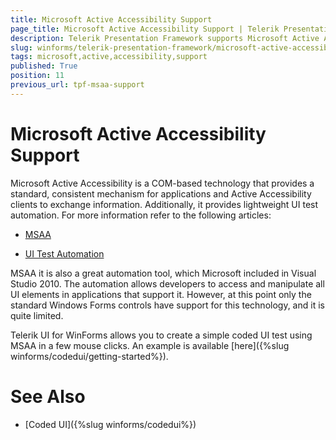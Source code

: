 ```yaml
---
title: Microsoft Active Accessibility Support
page_title: Microsoft Active Accessibility Support | Telerik Presentation Framework
description: Telerik Presentation Framework supports Microsoft Active Accessibility.
slug: winforms/telerik-presentation-framework/microsoft-active-accessibility-support
tags: microsoft,active,accessibility,support
published: True
position: 11
previous_url: tpf-msaa-support
---
```


# Microsoft Active Accessibility Support

Microsoft Active Accessibility is a COM-based technology that provides a standard, consistent mechanism for applications and Active Accessibility clients to exchange information. Additionally, it provides lightweight UI test automation. For more information refer to the following articles:

* [MSAA](http://msdn.microsoft.com/en-us/library/ms971310.aspx)

* [UI Test Automation](http://msdn.microsoft.com/en-us/magazine/cc163864.aspx)

MSAA it is also a great automation tool, which Microsoft included in Visual Studio 2010. The automation allows developers to access and manipulate all UI elements in applications that support it. However, at this point only the standard Windows Forms controls have support for this technology, and it is quite limited.

Telerik UI for WinForms allows you to create a simple coded UI test using MSAA in a few mouse clicks. An example is available [here]({%slug winforms/codedui/getting-started%}).


# See Also

* [Coded UI]({%slug winforms/codedui%})


